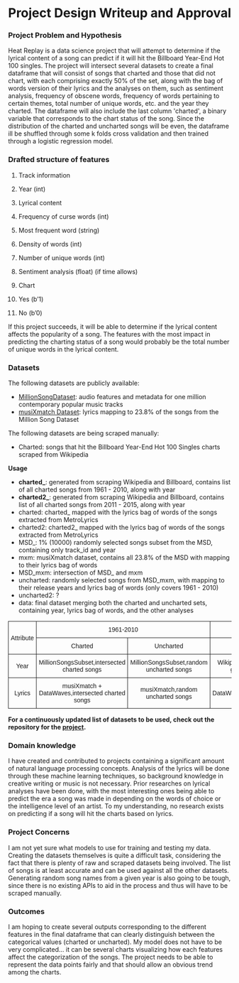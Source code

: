 # Project Design Writeup and Approval

### Project Problem and Hypothesis

Heat Replay is a data science project that will attempt to determine if the lyrical content of a song can predict 
if it will hit the Billboard Year-End Hot 100 singles. The project will intersect several datasets to create a final
dataframe that will consist of songs that charted and those that did not chart, with each comprising exactly 50% of 
the set, along with the bag of words version of their lyrics and the analyses on them, such as sentiment analysis, 
frequency of obscene words, frequency of words pertaining to certain themes, total number of unique words, etc. and 
the year they charted. The dataframe will also include the last column 'charted', a binary variable that corresponds
to the chart status of the song. Since the distribution of the charted and uncharted songs will be even, the dataframe
ill be shuffled through some k folds cross validation and then trained through a logistic regression model.

### Drafted structure of features

1. Track information
  1.  Year (int)

2.	Lyrical content
  1.	Frequency of curse words (int)
  2.	Most frequent word (string)
  3.	Density of words (int)
  4.	Number of unique words (int)
  5.  Sentiment analysis (float) (if time allows)

3.	Chart
  1.	Yes (b’1)
  2.	No (b’0)

If this project succeeds, it will be able to determine if the lyrical content affects the popularity of a song. The
features with the most impact in predicting the charting status of a song would probably be the total number of unique
words in the lyrical content.

### Datasets

The following datasets are publicly available:
- [MillionSongDataset](http://labrosa.ee.columbia.edu/millionsong/): 
audio features and metadata for one million contemporary popular music tracks
- [musiXmatch Dataset](http://labrosa.ee.columbia.edu/millionsong/musixmatch): 
lyrics mapping to 23.8% of the songs from the Million Song Dataset

The following datasets are being scraped manually:
- Charted: songs that hit the Billboard Year-End Hot 100 Singles charts scraped from Wikipedia

**Usage**
- **charted_**: generated from scraping Wikipedia and Billboard, contains list of all charted songs from 1961 - 2010, along with year
- **charted2_**: generated from scraping Wikipedia and Billboard, contains list of all charted songs from 2011 - 2015, along with year
- charted: charted_ mapped with the lyrics bag of words of the songs extracted from MetroLyrics
- charted2: charted2_ mapped with the lyrics bag of words of the songs extracted from MetroLyrics
- MSD_: 1% (10000) randomly selected songs subset from the MSD, containing only track_id and year
- mxm: musiXmatch dataset, contains all 23.8% of the MSD with mapping to their lyrics bag of words
- MSD_mxm: intersection of MSD_ and mxm
- uncharted: randomly selected songs from MSD_mxm, with mapping to their release years and lyrics bag of words (only covers 1961 - 2010)
- uncharted2: ?
- data: final dataset merging both the charted and uncharted sets, containing year, lyrics bag of words, and the other analyses


<style type="text/css">
.tg  {border-collapse:collapse;border-spacing:0;}
.tg td{font-family:Arial, sans-serif;font-size:14px;padding:10px 5px;border-style:solid;border-width:1px;overflow:hidden;word-break:normal;}
.tg th{font-family:Arial, sans-serif;font-size:14px;font-weight:normal;padding:10px 5px;border-style:solid;border-width:1px;overflow:hidden;word-break:normal;}
.tg .tg-s6z2{text-align:center}
</style>
<table class="tg">
  <tr>
    <th class="tg-s6z2" rowspan="2">Attribute</th>
    <th class="tg-s6z2" colspan="2">1961-2010</th>
    <th class="tg-s6z2" colspan="2">2011-2015</th>
  </tr>
  <tr>
    <th class="tg-s6z2">Charted</th>
    <th class="tg-s6z2">Uncharted</th>
    <th class="tg-s6z2">Charted</th>
    <th class="tg-s6z2">Uncharted</th>
  </tr>
  <tr>
    <td class="tg-s6z2">Year</td>
    <td class="tg-s6z2">MillionSongsSubset,intersected charted songs</td>
    <td class="tg-s6z2">MillionSongsSubset,random uncharted songs</td>
    <td class="tg-s6z2">Wikipedia,during list generation</td>
    <td class="tg-s6z2">?</td>
  </tr>
  <tr>
    <td class="tg-s6z2">Lyrics</td>
    <td class="tg-s6z2">musiXmatch + DataWaves,intersected charted songs</td>
    <td class="tg-s6z2">musiXmatch,random uncharted songs</td>
    <td class="tg-s6z2">DataWaves,MetroLyrics</td>
    <td class="tg-s6z2">?</td>
  </tr>
</table>

**For a continuously updated list of datasets to be used, check out the repository for the
[project](https://github.com/kug3lblitz/Heat-Replay/tree/master/src/data).**

### Domain knowledge

I have created and contributed to projects containing a significant amount of natural language processing concepts.
Analysis of the lyrics will be done through these machine learning techniques, so background knowledge in creative
writing or music is not necessary. Prior researches on lyrical analyses have been done, with the most interesting ones
being able to predict the era a song was made in depending on the words of choice or the intelligence level of an artist.
To my understanding, no research exists on predicting if a song will hit the charts based on lyrics.

### Project Concerns

I am not yet sure what models to use for training and testing my data. Creating the datasets themselves
is quite a difficult task, considering the fact that there is plenty of raw and scraped datasets being involved.
The list of songs is at least accurate and can be used against all the other datasets. Generating random song 
names from a given year is also going to be tough, since there is no existing APIs to aid in the process and
thus will have to be scraped manually.

### Outcomes

I am hoping to create several outputs corresponding to the different features in the final dataframe that can
clearly distinguish between the categorical values (charted or uncharted). My model does not have to be very
complicated... it can be several charts visualizing how each features affect the categorization of the songs.
The project needs to be able to represent the data points fairly and that should allow an obvious trend among
the charts.

